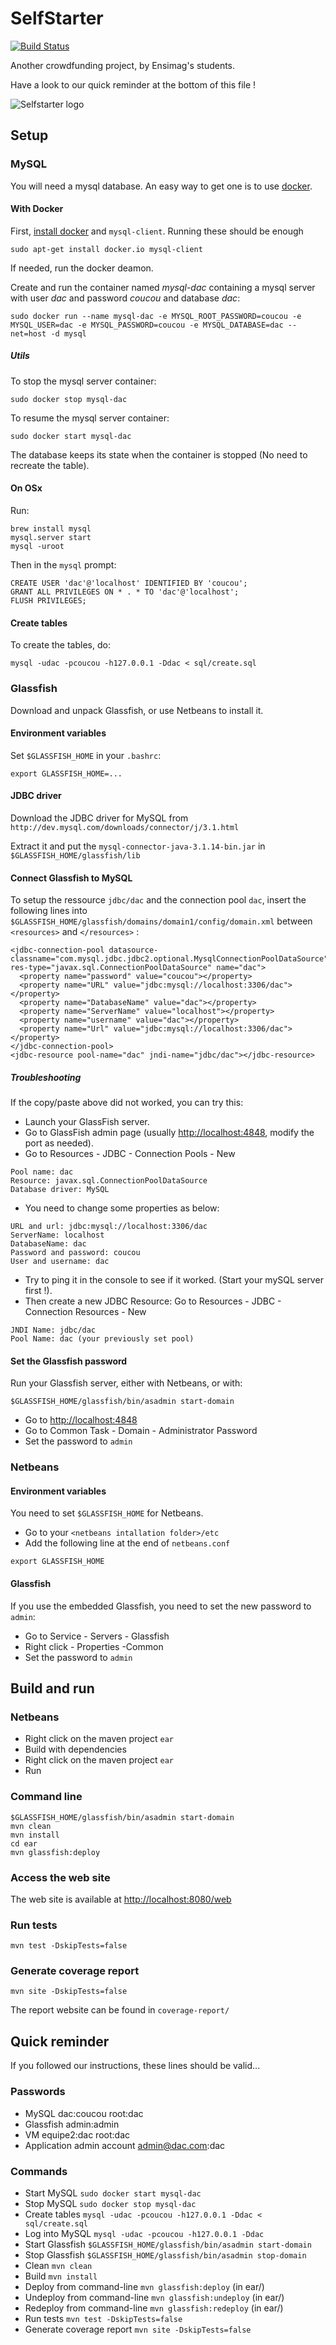 # SelfStarter

[![Build Status](https://travis-ci.org/tonyguolei/projet_dac.svg?branch=master)](https://travis-ci.org/tonyguolei/projet_dac)

Another crowdfunding project, by Ensimag's students.

Have a look to our quick reminder at the bottom of this file !

![Selfstarter logo](https://raw.githubusercontent.com/tonyguolei/projet_dac/master/web/src/main/webapp/img/logo.png)

## Setup

### MySQL

You will need a mysql database. An easy way to get one is to use
[docker](http://docker.com).

#### With Docker

First, [install docker](https://docs.docker.com/installation/ubuntulinux/) and `mysql-client`. Running these should be enough
```
sudo apt-get install docker.io mysql-client
```
If needed, run the docker deamon.

Create and run the container named *mysql-dac* containing a mysql server with
user *dac* and password *coucou* and database *dac*:
```
sudo docker run --name mysql-dac -e MYSQL_ROOT_PASSWORD=coucou -e MYSQL_USER=dac -e MYSQL_PASSWORD=coucou -e MYSQL_DATABASE=dac --net=host -d mysql
```
##### Utils

To stop the mysql server container:
```
sudo docker stop mysql-dac
```

To resume the mysql server container:
```
sudo docker start mysql-dac
```

The database keeps its state when the container is stopped (No need to recreate
the table).

#### On OSx

Run:
```
brew install mysql
mysql.server start
mysql -uroot
```
Then in the `mysql` prompt:
```
CREATE USER 'dac'@'localhost' IDENTIFIED BY 'coucou';
GRANT ALL PRIVILEGES ON * . * TO 'dac'@'localhost';
FLUSH PRIVILEGES;
```

#### Create tables

To create the tables, do:
```
mysql -udac -pcoucou -h127.0.0.1 -Ddac < sql/create.sql
```

### Glassfish

Download and unpack Glassfish, or use Netbeans to install it.

#### Environment variables

Set `$GLASSFISH_HOME` in your `.bashrc`:
```
export GLASSFISH_HOME=...
```

#### JDBC driver

Download the JDBC driver for MySQL from
`http://dev.mysql.com/downloads/connector/j/3.1.html`

Extract it and put the `mysql-connector-java-3.1.14-bin.jar` in
`$GLASSFISH_HOME/glassfish/lib`

#### Connect Glassfish to MySQL

To setup the ressource `jdbc/dac` and the connection pool `dac`, insert the
following lines into `$GLASSFISH_HOME/glassfish/domains/domain1/config/domain.xml`
between `<resources>` and `</resources>` :
```
<jdbc-connection-pool datasource-classname="com.mysql.jdbc.jdbc2.optional.MysqlConnectionPoolDataSource" res-type="javax.sql.ConnectionPoolDataSource" name="dac">
  <property name="password" value="coucou"></property>
  <property name="URL" value="jdbc:mysql://localhost:3306/dac"></property>
  <property name="DatabaseName" value="dac"></property>
  <property name="ServerName" value="localhost"></property>
  <property name="username" value="dac"></property>
  <property name="Url" value="jdbc:mysql://localhost:3306/dac"></property>
</jdbc-connection-pool>
<jdbc-resource pool-name="dac" jndi-name="jdbc/dac"></jdbc-resource>
```

##### Troubleshooting

If the copy/paste above did not worked, you can try this:

* Launch your GlassFish server.
* Go to GlassFish admin page (usually [http://localhost:4848](http://localhost:4848), modify the port as
needed).
* Go to Resources - JDBC - Connection Pools - New
```
Pool name: dac
Resource: javax.sql.ConnectionPoolDataSource
Database driver: MySQL
```
* You need to change some properties as below:
```
URL and url: jdbc:mysql://localhost:3306/dac
ServerName: localhost
DatabaseName: dac
Password and password: coucou
User and username: dac
```
* Try to ping it in the console to see if it worked. (Start your mySQL server
    first !).
* Then create a new JDBC Resource: Go to Resources - JDBC - Connection
    Resources - New
```
JNDI Name: jdbc/dac
Pool Name: dac (your previously set pool)
```

#### Set the Glassfish password

Run your Glassfish server, either with Netbeans, or with:
```
$GLASSFISH_HOME/glassfish/bin/asadmin start-domain
```

* Go to [http://localhost:4848](http://localhost:4848)
* Go to Common Task - Domain - Administrator Password
* Set the password to `admin`


### Netbeans

#### Environment variables

You need to set `$GLASSFISH_HOME` for Netbeans.

* Go to your `<netbeans intallation folder>/etc`
* Add the following line at the end of `netbeans.conf`
```
export GLASSFISH_HOME
```

#### Glassfish

If you use the embedded Glassfish, you need to set the new password to
`admin`:
* Go to Service - Servers - Glassfish
* Right click - Properties -Common
* Set the password to `admin`

## Build and run

### Netbeans

* Right click on the maven project `ear`
* Build with dependencies
* Right click on the maven project `ear`
* Run

### Command line

```
$GLASSFISH_HOME/glassfish/bin/asadmin start-domain
mvn clean
mvn install
cd ear
mvn glassfish:deploy
```

### Access the web site

The web site is available at [http://localhost:8080/web](http://localhost:8080/web)

### Run tests

```
mvn test -DskipTests=false
```

### Generate coverage report

```
mvn site -DskipTests=false
```
The report website can be found in `coverage-report/`


## Quick reminder

If you followed our instructions, these lines should be valid...

### Passwords

* MySQL dac:coucou root:dac
* Glassfish admin:admin
* VM equipe2:dac root:dac
* Application admin account admin@dac.com:dac

### Commands

* Start MySQL `sudo docker start mysql-dac`
* Stop MySQL `sudo docker stop mysql-dac`
* Create tables `mysql -udac -pcoucou -h127.0.0.1 -Ddac < sql/create.sql`
* Log into MySQL `mysql -udac -pcoucou -h127.0.0.1 -Ddac`
* Start Glassfish `$GLASSFISH_HOME/glassfish/bin/asadmin start-domain`
* Stop Glassfish `$GLASSFISH_HOME/glassfish/bin/asadmin stop-domain`
* Clean `mvn clean`
* Build `mvn install`
* Deploy from command-line `mvn glassfish:deploy` (in ear/)
* Undeploy from command-line `mvn glassfish:undeploy` (in ear/)
* Redeploy from command-line `mvn glassfish:redeploy` (in ear/)
* Run tests `mvn test -DskipTests=false`
* Generate coverage report `mvn site -DskipTests=false`

